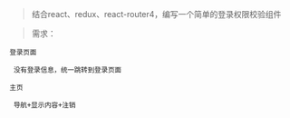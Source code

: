 > 结合react、redux、react-router4，编写一个简单的登录权限校验组件

> 需求：

    登录页面

     没有登录信息，统一跳转到登录页面

    主页

     导航+显示内容+注销
